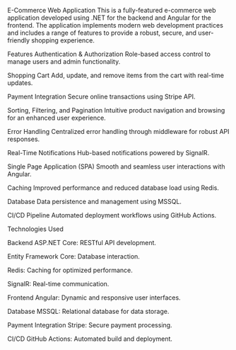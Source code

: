 E-Commerce Web Application
This is a fully-featured e-commerce web application developed using .NET for the backend and Angular for the frontend. The application implements modern web development practices and includes a range of features to provide a robust, secure, and user-friendly shopping experience.

Features
Authentication & Authorization
Role-based access control to manage users and admin functionality.

Shopping Cart
Add, update, and remove items from the cart with real-time updates.

Payment Integration
Secure online transactions using Stripe API.

Sorting, Filtering, and Pagination
Intuitive product navigation and browsing for an enhanced user experience.

Error Handling
Centralized error handling through middleware for robust API responses.

Real-Time Notifications
Hub-based notifications powered by SignalR.

Single Page Application (SPA)
Smooth and seamless user interactions with Angular.

Caching
Improved performance and reduced database load using Redis.

Database
Data persistence and management using MSSQL.

CI/CD Pipeline
Automated deployment workflows using GitHub Actions.

Technologies Used

Backend
ASP.NET Core: RESTful API development.

Entity Framework Core: Database interaction.

Redis: Caching for optimized performance.

SignalR: Real-time communication.

Frontend
Angular: Dynamic and responsive user interfaces.

Database
MSSQL: Relational database for data storage.

Payment Integration
Stripe: Secure payment processing.

CI/CD
GitHub Actions: Automated build and deployment.

